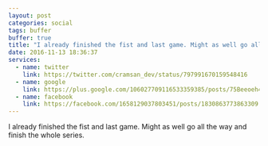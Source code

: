 ```yaml
---
layout: post
categories: social
tags: buffer
buffer: true
title: "I already finished the fist and last game. Might as well go all the way and finish the whole series."
date: 2016-11-13 18:36:37
services: 
  - name: twitter
    link: https://twitter.com/cramsan_dev/status/797991670159548416
  - name: google
    link: https://plus.google.com/106027709116533359385/posts/75Beeoeh4kd
  - name: facebook
    link: https://facebook.com/1658129037803451/posts/1830863773863309
---
```

I already finished the fist and last game. Might as well go all the way and finish the whole series.
